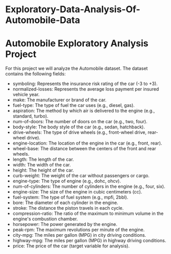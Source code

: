 # Exploratory-Data-Analysis-Of-Automobile-Data
# Automobile Exploratory Analysis Project
For this project we will analyze the Automobile dataset. The dataset contains the following fields:

* symboling: Represents the insurance risk rating of the car (-3 to +3).
* normalized-losses: Represents the average loss payment per insured vehicle year.
* make: The manufacturer or brand of the car.
* fuel-type: The type of fuel the car uses (e.g., diesel, gas).
* aspiration: The method by which air is delivered to the engine (e.g., standard, turbo).
* num-of-doors: The number of doors on the car (e.g., two, four).
* body-style: The body style of the car (e.g., sedan, hatchback).
* drive-wheels: The type of drive wheels (e.g., front-wheel drive, rear-wheel drive).
* engine-location: The location of the engine in the car (e.g., front, rear).
* wheel-base: The distance between the centers of the front and rear wheels.
* length: The length of the car.
* width: The width of the car.
* height: The height of the car.
* curb-weight: The weight of the car without passengers or cargo.
* engine-type: The type of engine (e.g., dohc, ohcv).
* num-of-cylinders: The number of cylinders in the engine (e.g., four, six).
* engine-size: The size of the engine in cubic centimeters (cc).
* fuel-system: The type of fuel system (e.g., mpfi, 2bbl).
* bore: The diameter of each cylinder in the engine.
* stroke: The distance the piston travels in each cycle.
* compression-ratio: The ratio of the maximum to minimum volume in the engine's combustion chamber.
* horsepower: The power generated by the engine.
* peak-rpm: The maximum revolutions per minute of the engine.
* city-mpg: The miles per gallon (MPG) in city driving conditions.
* highway-mpg: The miles per gallon (MPG) in highway driving conditions.
* price: The price of the car (target variable for analysis).
